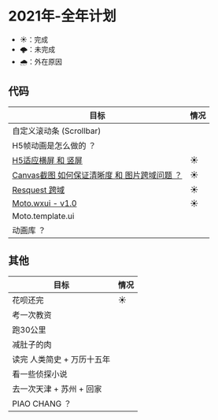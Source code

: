 # 2021年-全年计划

+ ☀️：完成
+ 🌩️：未完成
+ 🌧️：外在原因 

## 代码

目标 | 情况 
---  | --- 
自定义滚动条 (Scrollbar) | 
H5帧动画是怎么做的 ？    |
[H5适应横屏 和 竖屏](https://angxuejian.github.io/works/horizontal-screen-animation/)      | ☀️
[Canvas截图 如何保证清晰度 和 图片跨域问题 ？](https://angxuejian.github.io/works/canvas-poster/public/)| ☀️
[Resquest 跨域](https://github.com/angxuejian/http-cros-proxy-template) | ☀️
[Moto.wxui - v1.0](https://github.com/angxuejian/moto.wxui)       |☀️
Moto.template.ui |
动画库 ？ |

## 其他

目标 | 情况
--- | ---
花呗还完 | ☀️
考一次教资 |
跑30公里 |
减肚子的肉 |
读完 人类简史 + 万历十五年 |
看一些侦探小说 |
去一次天津 + 苏州 + 回家 |
PIAO CHANG ？ |